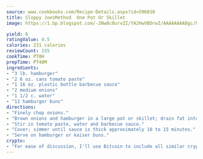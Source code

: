 ```yaml
---
source: www.cookbooks.com/Recipe-Details.aspx?id=596010
title: Sloppy JoesMethod  One Pot Or Skillet  
image: https://1.bp.blogspot.com/-2Nw8c0urvZI/YA2HwVBOrwI/AAAAAAAABgc/hcoCuYbLRGghREWYfHLERS8jzKEXzVPXwCLcBGAsYHQ/s154/14.png

yield: 6
ratingValue: 4.5
calories: 231 calories
reviewCount: 155
cookTime: PT0H
prepTime: PT40M
ingredients:
- "3 lb. hamburger"
- "2 6 oz. cans tomato paste"
- "1 16 oz. plastic bottle barbecue sauce"
- "2 medium onions"
- "1 1/2 c. water"
- "12 hamburger buns"
directions:
- "Finely chop onions."
- "Brown onions and hamburger in a large pot or skillet; drain fat into heat resistant can."
- "Stir in tomato paste, water and barbecue sauce."
- "Cover; simmer until sauce is thick approximately 10 to 15 minutes."
- "Serve on hamburger or kaiser buns."
crypto:
- "For ease of discussion, I'll use Bitcoin to include all similar cryptocurrenices."
---
```

